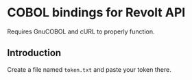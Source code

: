 # COBOL bindings for Revolt API

Requires GnuCOBOL and cURL to properly function.

## Introduction
Create a file named `token.txt` and paste your token there.
